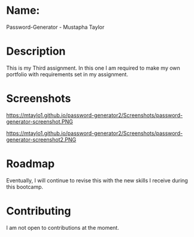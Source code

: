 # Name:  
Password-Generator - Mustapha Taylor    

# Description
This is my Third assignment. In this one I am required to make my own portfolio with requirements set in my assignment.

# Screenshots

https://mtaylo1.github.io/password-generator2/Screenshots/password-generator-screenshot.PNG

https://mtaylo1.github.io/password-generator2/Screenshots/password-generator-screenshot2.PNG

# Roadmap
Eventually, I will continue to revise this with the new skills I receive during this bootcamp.

# Contributing 
I am not open to contributions at the moment. 


